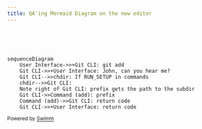 ```yaml
---
title: QA'ing Mermaid Diagram on the new editor
---
```

&nbsp;

&nbsp;

```mermaid
sequenceDiagram
    User Interface->>+Git CLI: git add
    Git CLI->>+User Interface: John, can you hear me?
    Git CLI-->>chdir: If RUN_SETUP in commands
    chdir-->>Git CLI: 
    Note right of Git CLI: prefix gets the path to the subdir
    Git CLI->>Command (add): prefix
    Command (add)->>Git CLI: return code
    Git CLI->>+User Interface: return code
```

<SwmMeta repo-id="Z2l0aHViJTNBJTNBcGFuZGFzJTNBJTNBbmFkYXYtc3dpbW0=" repo-name="pandas"><sup>Powered by [Swimm](http://localhost:5001/)</sup></SwmMeta>
